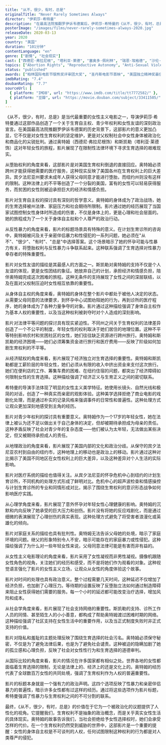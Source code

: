 ```yaml
---
title: "从不，很少，有时，总是"
originalTitle: "Never Rarely Sometimes Always"
director: "伊莉莎·希特曼"
description: "在最高法院推翻罗伊诉韦德案后，伊莉莎·希特曼的《从不，很少，有时，总是》成为必看之作。这部小成本独立电影登上影评人年度最佳榜单，讲述了一对朋友被迫从宾夕法尼亚州的小镇前往纽约市，为意外怀孕寻求医疗援助的故事。"
posterImage: "/images/films/never-rarely-sometimes-always-2020.jpg"
releaseDate: 2020-03-13
year: 2020
country: "美国"
duration: "101分钟"
contentLanguage: "en"
genre: ["剧情", "社会现实"]
cast: ["西德尼·弗拉尼根", "塔利亚·莱德", "塞奥多·佩利林", "瑞恩·埃格德", "沙伦·范·埃滕"]
topics: ["Abortion Rights", "Reproductive Autonomy", "Anti-Sexual Violence", "Female Friendship", "Bodily Autonomy", "Legal Equality", "Economic Empowerment", "Youth Rights"]
status: "published"
awards: ["柏林国际电影节银熊奖评审团大奖", "圣丹斯电影节首映", "美国独立精神奖最佳女主角提名", "纽约影评人协会奖最佳首部电影"]
imdbRating: "7.4"
doubanRating: "7.7"
sourceUrl: [
  { platform: "IMDB", url: "https://www.imdb.com/title/tt7772582/" },
  { platform: "豆瓣", url: "https://movie.douban.com/subject/33411505/" }
]
---
```


《从不，很少，有时，总是》是当代最重要的女性主义电影之一，导演伊莉莎·希特曼通过这部作品创造了一个关于生育自主权、青少年权利和女性友谊的深刻政治宣言。在美国最高法院推翻罗伊诉韦德案的历史背景下，这部影片的意义更加凸显，它不仅是对女性生育权利的坚定维护，更是对父权制社会中女性身体被政治化和商品化的尖锐批判。通过奥特姆（西德尼·弗拉尼根饰）和斯凯勒（塔利亚·莱德饰）这对年轻女性的旅程，影片展现了在限制性法律环境下寻求生育选择的艰难现实。

从堕胎权利的角度来看，这部影片是对美国生育权利倒退的直接回应。奥特姆必须跨州才能获得她需要的医疗服务，这种现实反映了美国各州在生育权利上的巨大差异。宾夕法尼亚州要求未成年人获得父母同意才能进行堕胎，而纽约州则没有这样的限制。这种法律上的不平等创造了一个分裂的美国，富有的女性可以轻易获得服务，而贫困的女性则被迫承担巨大的经济和情感负担。

影片对生育自主权的探讨具有深刻的哲学意义。奥特姆的身体成为了政治战场，她的生育选择被州法律、家庭压力和社会期待所限制。影片通过她的经历展现了当国家试图控制女性身体时所造成的伤害，不仅是身体上的，更是心理和社会层面的。她的旅程成为了一个关于身体自主权和个人尊严的政治行动。

从反性暴力的角度来看，影片的标题场景具有特殊的意义。在计划生育诊所的咨询中，奥特姆被问及关于亲密伴侣暴力和性侵犯的一系列问题，她必须在"从不"、"很少"、"有时"、"总是"中选择答案。这个场景暗示了她的怀孕可能与性暴力有关，将堕胎权利与反性暴力斗争联系起来。这种联系强调了生育选择对性暴力幸存者的特殊重要性。

影片对女性友谊的描绘是其最感人的方面之一。斯凯勒对奥特姆的支持不仅是个人友谊的体现，更是女性团结的象征。她放弃自己的计划，承担经济和情感负担，陪伴奥特姆完成这次困难的旅程。这种无条件的支持展现了女性之间的深层联结，以及在面对父权制压迫时女性相互依靠的重要性。

从身体自主权的角度来看，奥特姆的身体在整个影片中都处于被他人决定的状态。从需要父母同意的法律要求，到怀孕中心试图劝阻她的行为，再到诊所的医疗程序，她的身体成为了各种力量争夺的对象。影片通过这种描绘强调了身体自主权作为基本人权的重要性，以及当这种权利被剥夺时对个人造成的深刻影响。

影片对法律平等问题的探讨具有现实紧迫性。不同州之间关于生育权利的法律差异创造了一个不公平的制度，年轻女性的权利取决于她们居住的地理位置。这种不平等特别影响农村和贫困社区的女性，她们往往缺乏资源进行跨州旅行。奥特姆和斯凯勒的经济困境——她们必须筹集资金进行旅行和医疗费用——反映了阶级如何加剧生育权利的不平等。

从经济赋权的角度来看，影片展现了经济独立对生育选择的重要性。奥特姆和斯凯勒都是工薪阶层的年轻女性，她们必须从有限的收入中挤出资金来支付这次旅行。她们在便利店的工作、筹集车费的困难、在纽约住宿的问题，都突出了经济障碍如何限制女性的生育选择。这种描绘强调了经济正义与生育正义之间的密切联系。

希特曼的导演手法体现了明显的女性主义美学特征。她使用长镜头、自然光线和极简的对话，创造了一种真实而亲密的观影体验。这种美学选择拒绝了商业电影的戏剧化处理，而是通过朴实的记录风格来强调事件的日常性和普遍性。这种处理方式让观众更加深刻地感受到主角的经历。

影片对青少年权利的探讨具有重要意义。奥特姆作为一个17岁的年轻女性，她在法律上被认为还不足以做出关于自己身体的决定，但却被期待承担成为母亲的责任。这种矛盾反映了社会对青少年的复杂态度——他们被认为太年轻，无法做出某些决定，但又被期待承担成人的责任。

从地理政治的角度来看，影片展现了美国内部的文化和政治分歧。从保守的宾夕法尼亚农村到自由的纽约市，这种地理上的移动也是政治上的移动。影片通过这种对比揭示了美国不同地区在女性权利上的巨大差异，以及这种差异对个人生活的实际影响。

影片对医疗系统的描绘也值得关注。从宾夕法尼亚的怀孕危机中心到纽约的计划生育诊所，不同机构的处理方式形成了鲜明对比。危机中心的超声波检查和情感操控与计划生育诊所的专业和同情形成对比，揭示了围绕生育权利的意识形态战争如何影响医疗实践。

从心理学角度来看，影片展现了意外怀孕对年轻女性心理健康的影响。奥特姆的沉默和内向反映了她承受的巨大压力和创伤。影片没有将她的反应戏剧化，而是通过细微的表演展现了心理创伤的真实表现。这种处理方式避免了将受害者浪漫化或英雄化的倾向。

影片对家庭关系的描绘也具有批判性。奥特姆无法告诉父母她的处境，暗示了家庭环境的问题。继父的形象特别令人不安，暗示可能存在的家庭暴力或性侵犯。这种描绘强调了为什么对一些年轻女性来说，父母同意法律可能是有害而非有益的。

从女性主义电影理论的角度来看，影片采用了女性凝视而非男性凝视。摄像机跟随女性角色的视角，关注她们的经历和感受，而不是将她们作为观看的对象。这种视觉语言强化了影片的女性主义立场，让观众从女性的角度体验这个故事。

影片对时间的处理也具有政治意义。整个过程需要几天时间，这种延迟不仅增加了经济负担，也加剧了心理压力。等待期的设置反映了反堕胎立法如何通过制造障碍来阻止女性获得她们需要的服务。每一个小时的延迟都可能改变治疗选择，增加风险和成本。

从社会学角度来看，影片展现了社会支持网络的重要性。斯凯勒的支持、诊所工作人员的同情、甚至陌生人的小小善意，都构成了帮助奥特姆渡过困难时期的网络。这种描绘强调了社区支持在女性生活中的重要作用，以及当正式制度失败时非正式支持的价值。

影片对隐私和羞耻的主题处理反映了围绕生育选择的社会污名。奥特姆必须保守秘密，不仅是为了避免法律后果，也是为了避免社会谴责。这种被迫的隐瞒加剧了她的孤立感和心理负担，反映了社会对女性性行为和生育选择的道德审判。

从国际比较的角度来看，影片的情况在许多国家都有相似之处。世界各地的女性都面临着生育选择的限制，无论是法律上的、经济上的还是文化上的。奥特姆的经历代表了全球数百万女性的共同处境，强调了生育权利作为人权的普遍重要性。

影片的标题本身就是一个强有力的政治声明。这四个选项反映了性暴力和亲密伴侣暴力的普遍性，暗示许多女性都有过这样的经历。通过将这些选项作为影片标题，希特曼强调了性暴力与生育权利之间的不可分割的联系。

最终，《从不，很少，有时，总是》的价值在于它为一个被政治化的议题提供了人性化的视角。它提醒我们，生育权利不是抽象的政治概念，而是关乎真实女性生活的具体现实。奥特姆的故事告诉我们，当社会拒绝给予女性选择权时，她们会承受怎样的代价。在一个生育权利仍然受到威胁的世界中，这部影片是一个重要的提醒：女性的身体自主权是不可谈判的人权，任何试图限制这种权利的行为都是对人类尊严的侵犯。